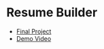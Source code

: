 # Resume Builder

- [Final Project](https://github.com/Pranjal-g083/ResumeBuilder)
- [Demo Video](./Panchayat_Demo_Video.mp4)